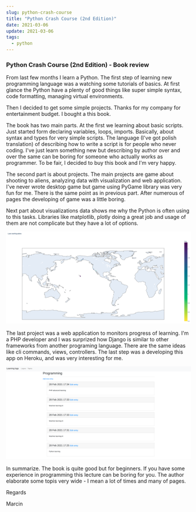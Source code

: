 ```yaml
---
slug: python-crash-course
title: "Python Crash Course (2nd Edition)"
date: 2021-03-06
update: 2021-03-06
tags:
  - python
---
```


### Python Crash Course (2nd Edition) - Book review

From last few months I learn a Python. The first step of learning
new programming language was a watching some tutorials of basics.
At first glance the Python have a plenty of good things like super
simple syntax, code formatting, managing virtual environments.

Then I decided to get some simple projects. Thanks for my company for entertainment budget. I bought a this book.

The book has two main parts. At the first we learning about
basic scripts. Just started form declaring variables, loops, imports.
Basically, about syntax and types for very simple scripts. The language (I've got polish translation) of describing how to write a script is for people who never coding. I've just learn something new but describing by author over and over the same can be boring for
someone who actually works as programmer. To be fair, I decided to
buy this book and I'm very happy.

The second part is about projects. The main projects are game about shooting to aliens, analyzing data with visualization and web application. I've never wrote desktop game but game using PyGame
library was very fun for me. There is the same point as in previous
part. After numerous of pages the developing of game was a little boring.

Next part about visualizations data shows me why the Python is often using to this tasks. Libraries like matplotlib, plotly doing a great job and usage of them are not complicate but they have a lot of
options.

![crash_course_1](./crash_course_1.png)

The last project was a web application to monitors progress of learning. I'm a PHP developer and I was surprized how Django is similar to other frameworks from another programing language.
There are the same ideas like cli commands, views, controllers. The
last step was a developing this app on Heroku, and was very interesting for me.

![crash_course_2](./crash_course_2.png)

In summarize. The book is quite good but for beginners. If you have
some experience in programming this lecture can be boring for you. The author elaborate some topis very wide - I mean a lot of times and many of pages.

Regards

Marcin
